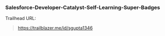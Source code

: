 ### Salesforce-Developer-Catalyst-Self-Learning-Super-Badges
Trailhead URL:
>https://trailblazer.me/id/sgupta1346